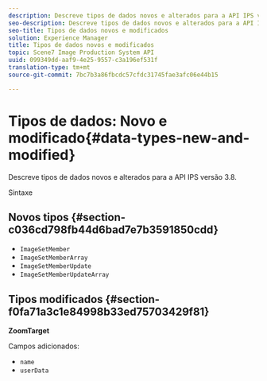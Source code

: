 ```yaml
---
description: Descreve tipos de dados novos e alterados para a API IPS versão 3.8.
seo-description: Descreve tipos de dados novos e alterados para a API IPS versão 3.8.
seo-title: Tipos de dados novos e modificados
solution: Experience Manager
title: Tipos de dados novos e modificados
topic: Scene7 Image Production System API
uuid: 099349dd-aaf9-4e25-9557-c3a196ef531f
translation-type: tm+mt
source-git-commit: 7bc7b3a86fbcdc57cfdc31745fae3afc06e44b15

---
```



# Tipos de dados: Novo e modificado{#data-types-new-and-modified}

Descreve tipos de dados novos e alterados para a API IPS versão 3.8.

Sintaxe

## Novos tipos {#section-c036cd798fb44d6bad7e7b3591850cdd}

* `ImageSetMember`
* `ImageSetMemberArray`
* `ImageSetMemberUpdate`
* `ImageSetMemberUpdateArray`

## Tipos modificados {#section-f0fa71a3c1e84998b33ed75703429f81}

**ZoomTarget**

Campos adicionados:

* `name`
* `userData`

